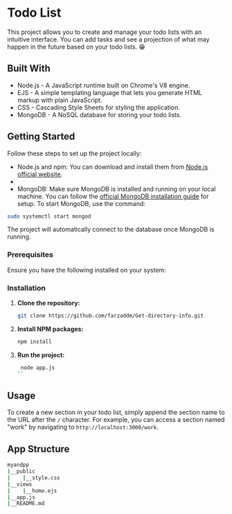 # Todo List
This project allows you to create and manage your todo lists with an intuitive interface. You can add tasks and see a projection of what may happen in the future based on your todo lists. 😁


## Built With
* Node.js - A JavaScript runtime built on Chrome's V8 engine.
* EJS - A simple templating language that lets you generate HTML markup with plain JavaScript.
* CSS - Cascading Style Sheets for styling the application.
* MongoDB - A NoSQL database for storing your todo lists.


## Getting Started
Follow these steps to set up the project locally:

* Node.js and npm: You can download and install them from [Node.js official website](https://nodejs.org/en).
* 
* MongoDB: Make sure MongoDB is installed and running on your local machine. You can follow the [official MongoDB installation guide](https://www.mongodb.com/docs/manual/installation/) for setup. To start MongoDB, use the command:
```sh 
sudo systemctl start mongod
```
The project will automatically connect to the database once MongoDB is running.

### Prerequisites
Ensure you have the following installed on your system:

### Installation
1. **Clone the repository:**
   ```sh
   git clone https://github.com/farzaddm/Get-directory-info.git
   ```
2. **Install NPM packages:**
    ```sh
    npm install
    ```
3. **Run the project:**
   ```sh
    node app.js
   ``

## Usage
To create a new section in your todo list, simply append the section name to the URL after the `/` character. For example, you can access a section named "work" by navigating to `http://localhost:3000/work`.


## App Structure
```bash
myandpp
|__public
|    |__style.css
|__views
|    |__home.ejs
|__app.js
|__README.md                      
```
